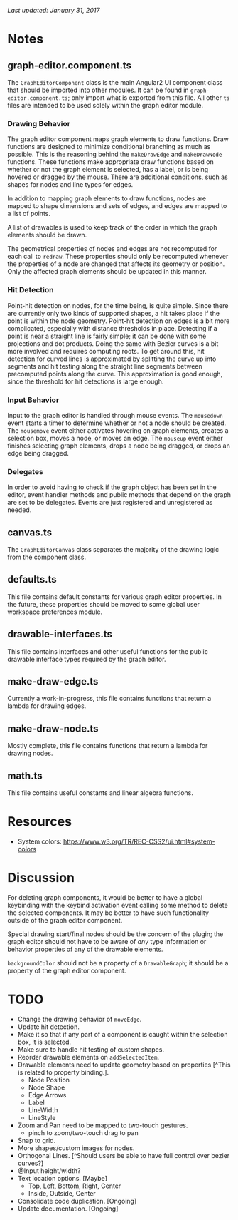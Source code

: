 _Last updated: January 31, 2017_

# Notes

## graph-editor.component.ts
The `GraphEditorComponent` class is the main Angular2 UI component class that
should be imported into other modules. It can be found in
`graph-editor.component.ts`; only import what is exported from this file. All
other `ts` files are intended to be used solely within the graph editor module.

### Drawing Behavior
The graph editor component maps graph elements to draw functions. Draw functions
are designed to minimize conditional branching as much as possible. This is the
reasoning behind the `makeDrawEdge` and `makeDrawNode` functions. These
functions make appropriate draw functions based on whether or not the graph
element is selected, has a label, or is being hovered or dragged by the mouse.
There are additional conditions, such as shapes for nodes and line types for
edges.

In addition to mapping graph elements to draw functions, nodes are mapped to
shape dimensions and sets of edges, and edges are mapped to a list of points.

A list of drawables is used to keep track of the order in which the graph
elements should be drawn.

The geometrical properties of nodes and edges are not recomputed for each call
to `redraw`. These properties should only be recomputed whenever the properties
of a node are changed that affects its geometry or position. Only the affected
graph elements should be updated in this manner.

### Hit Detection
Point-hit detection on nodes, for the time being, is quite simple. Since there
are currently only two kinds of supported shapes, a hit takes place if the point
is within the node geometry. Point-hit detection on edges is a bit more
complicated, especially with distance thresholds in place. Detecting if a point
is near a straight line is fairly simple; it can be done with some projections
and dot products. Doing the same with Bezier curves is a bit more involved and
requires computing roots. To get around this, hit detection for curved lines is
approximated by splitting the curve up into segments and hit testing along the
straight line segments between precomputed points along the curve. This
approximation is good enough, since the threshold for hit detections is large
enough.

### Input Behavior
Input to the graph editor is handled through mouse events. The `mousedown` event
starts a timer to determine whether or not a node should be created. The
`mousemove` event either activates hovering on graph elements, creates a
selection box, moves a node, or moves an edge. The `mouseup` event either
finishes selecting graph elements, drops a node being dragged, or drops an edge
being dragged.

### Delegates
In order to avoid having to check if the graph object has been set in the
editor, event handler methods and public methods that depend on the graph are
set to be delegates. Events are just registered and unregistered as needed.

## canvas.ts
The `GraphEditorCanvas` class separates the majority of the drawing logic from
the component class.

## defaults.ts
This file contains default constants for various graph editor properties. In the
future, these properties should be moved to some global user workspace
preferences module.

## drawable-interfaces.ts
This file contains interfaces and other useful functions for the public drawable
interface types required by the graph editor.

## make-draw-edge.ts
Currently a work-in-progress, this file contains functions that return a lambda
for drawing edges.

## make-draw-node.ts
Mostly complete, this file contains functions that return a lambda for drawing
nodes.

## math.ts
This file contains useful constants and linear algebra functions.


# Resources
- System colors:
  https://www.w3.org/TR/REC-CSS2/ui.html#system-colors


# Discussion
For deleting graph components, it would be better to have a global keybinding
with the keybind activation event calling some method to delete the selected
components. It may be better to have such functionality outside of the graph
editor component.

Special drawing start/final nodes should be the concern of the plugin; the graph
editor should not have to be aware of _any_ type information or behavior
properties of any of the drawable elements.

`backgroundColor` should not be a property of a `DrawableGraph`; it should be a
property of the graph editor component.


# TODO
- Change the drawing behavior of `moveEdge`.
- Update hit detection.
- Make it so that if any part of a component is caught within the selection box,
  it is selected.
- Make sure to handle hit testing of custom shapes.
- Reorder drawable elements on `addSelectedItem`.
- Drawable elements need to update geometry based on properties [^This is
  related to property binding.].
  - Node Position
  - Node Shape
  - Edge Arrows
  - Label
  - LineWidth
  - LineStyle
- Zoom and Pan need to be mapped to two-touch gestures.
  - pinch to zoom/two-touch drag to pan
- Snap to grid.
- More shapes/custom images for nodes.
- Orthogonal Lines. [^Should users be able to have full control over bezier
  curves?]
- @Input height/width?
- Text location options. [Maybe]
  - Top, Left, Bottom, Right, Center
  - Inside, Outside, Center
- Consolidate code duplication. [Ongoing]
- Update documentation. [Ongoing]
